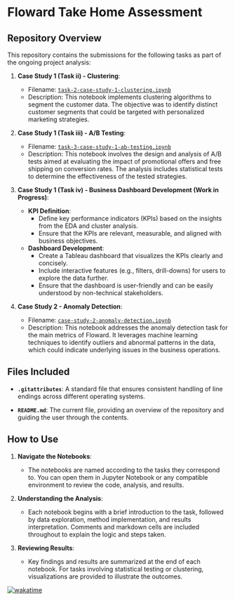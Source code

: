 # Floward Take Home Assessment

## Repository Overview

This repository contains the submissions for the following tasks as part of the ongoing project analysis:

1. **Case Study 1 (Task ii) - Clustering**: 
   - Filename: [`task-2-case-study-1-clustering.ipynb`](https://github.com/ssulaihasubi/floward-take-home-assessment/blob/main/task-2-case-study-1-clustering.ipynb)
   - Description: This notebook implements clustering algorithms to segment the customer data. The objective was to identify distinct customer segments that could be targeted with personalized marketing strategies.

2. **Case Study 1 (Task iii) - A/B Testing**: 
   - Filename: [`task-3-case-study-1-ab-testing.ipynb`](https://github.com/ssulaihasubi/floward-take-home-assessment/blob/main/task-3-case-study-1-ab-testing.ipynb)
   - Description: This notebook involves the design and analysis of A/B tests aimed at evaluating the impact of promotional offers and free shipping on conversion rates. The analysis includes statistical tests to determine the effectiveness of the tested strategies.

3. **Case Study 1 (Task iv) - Business Dashboard Development (Work in Progress)**:
   - **KPI Definition**:
     - Define key performance indicators (KPIs) based on the insights from the EDA and cluster analysis.
     - Ensure that the KPIs are relevant, measurable, and aligned with business objectives.
   - **Dashboard Development**:
     - Create a Tableau dashboard that visualizes the KPIs clearly and concisely.
     - Include interactive features (e.g., filters, drill-downs) for users to explore the data further.
     - Ensure that the dashboard is user-friendly and can be easily understood by non-technical stakeholders.
       
4. **Case Study 2 - Anomaly Detection**: 
   - Filename: [`case-study-2-anomaly-detection.ipynb`](https://github.com/ssulaihasubi/floward-take-home-assessment/blob/main/case-study-2-anomaly-detection.ipynb)
   - Description: This notebook addresses the anomaly detection task for the main metrics of Floward. It leverages machine learning techniques to identify outliers and abnormal patterns in the data, which could indicate underlying issues in the business operations.

## Files Included

- **`.gitattributes`**: A standard file that ensures consistent handling of line endings across different operating systems.
  
- **`README.md`**: The current file, providing an overview of the repository and guiding the user through the contents.

## How to Use

1. **Navigate the Notebooks**:
   - The notebooks are named according to the tasks they correspond to. You can open them in Jupyter Notebook or any compatible environment to review the code, analysis, and results.
   
2. **Understanding the Analysis**:
   - Each notebook begins with a brief introduction to the task, followed by data exploration, method implementation, and results interpretation. Comments and markdown cells are included throughout to explain the logic and steps taken.

3. **Reviewing Results**:
   - Key findings and results are summarized at the end of each notebook. For tasks involving statistical testing or clustering, visualizations are provided to illustrate the outcomes.

[![wakatime](https://wakatime.com/badge/user/7582c4e3-d09e-4202-8f65-4d19e7c9585e/project/631e2025-0185-4599-b2f0-e16fce0ae50b.svg)](https://wakatime.com/badge/user/7582c4e3-d09e-4202-8f65-4d19e7c9585e/project/631e2025-0185-4599-b2f0-e16fce0ae50b)
